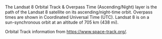 The Landsat 8 Orbital Track & Overpass Time (Ascending/Night) layer is the path of the Landsat 8 satellite on its ascending/night-time orbit. Overpass times are shown in Coordinated Universal Time (UTC). Landsat 8 is on a sun-synchronous orbit at an altitude of 705 km (438 mi).

Orbital Track information from <https://www.space-track.org/>.
